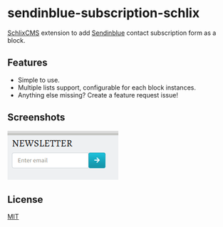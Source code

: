 # sendinblue-subscription-schlix

[SchlixCMS](https://www.schlix.com) extension to add [Sendinblue](https://www.sendinblue.com) contact subscription form as a block.

## Features

- Simple to use.
- Multiple lists support, configurable for each block instances.
- Anything else missing? Create a feature request issue!

## Screenshots

![sendinblue block](sendinblue%20block.png)

## License

[MIT](http://opensource.org/licenses/MIT)
